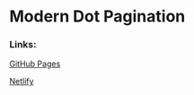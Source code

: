 # Modern Dot Pagination

### Links:

[GitHub Pages](https://jhn322.github.io/parallax-website/)

[Netlify](https://jhn-parallax-website.netlify.app/)
